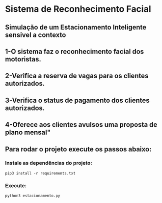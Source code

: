 # Sistema de Reconhecimento Facial

## Simulação de um Estacionamento Inteligente sensivel a contexto 

## 1-O sistema faz o reconhecimento facial dos motoristas.
 
## 2-Verifica a reserva de vagas para os clientes autorizados.
  
## 3-Verifica o status de pagamento dos clientes autorizados.
 
## 4-Oferece aos clientes avulsos uma proposta de plano mensal"

## Para rodar o projeto execute os passos abaixo:

### Instale as dependências do projeto:
    pip3 install -r requirements.txt

### Execute:
    python3 estacionamento.py


